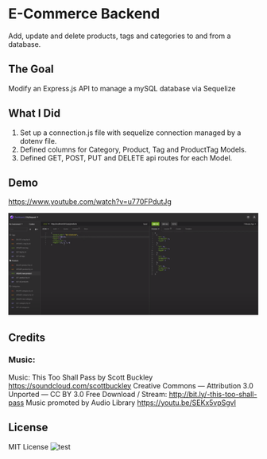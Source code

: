# E-Commerce Backend
Add, update and delete products, tags and categories to and from a database.

## The Goal
Modify an Express.js API to manage a mySQL database via Sequelize

## What I Did
1. Set up a connection.js file with sequelize connection managed by a dotenv file.
2. Defined columns for Category, Product, Tag and ProductTag Models.
3. Defined GET, POST, PUT and DELETE api routes for each Model.

## Demo
https://www.youtube.com/watch?v=u770FPdutJg

![ecommerce backend screenshot](https://github.com/CorrinneW/ecommerce-backend/blob/main/assets/ecommerce-backend-pic.PNG)

## Credits
### Music:
Music: This Too Shall Pass by Scott Buckley 
https://soundcloud.com/scottbuckley
Creative Commons — Attribution 3.0 Unported — CC BY 3.0
Free Download / Stream: http://bit.ly/-this-too-shall-pass
Music promoted by Audio Library https://youtu.be/SEKx5vpSgvI


## License

MIT License
![test](https://img.shields.io/apm/l/test)
